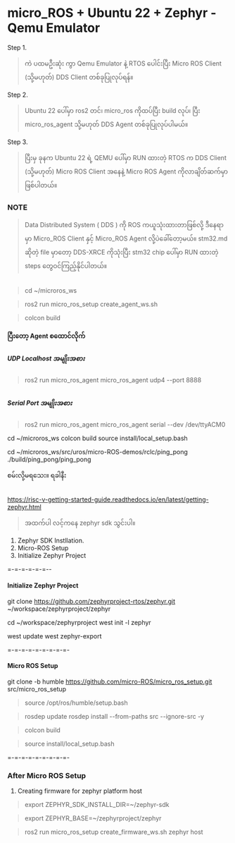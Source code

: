 # micro_ROS + Ubuntu 22 + Zephyr - Qemu Emulator

Step 1.
> ကဲ ပထမဦးဆုံး ကွာ Qemu Emulator နဲ့ RTOS ပေါင်းပြီး Micro ROS Client (သို့မဟုတ်) DDS Client တစ်ခုပြုလုပ်ရန်။ 

Step 2. 
> Ubuntu 22 ပေါ်မှာ ros2 တင်၊ micro_ros ကိုထပ်ပြီး build လုပ်၊ ပြီး micro_ros_agent သို့မဟုတ် DDS Agent တစ်ခုပြုလုပ်ပါမယ်။

Step 3. 
> ပြီးမှ ခုနက Ubuntu 22 ရဲ့ QEMU ပေါ်မှာ RUN ထားတဲ့ RTOS က DDS Client (သို့မဟုတ်) Micro ROS Client အနေနဲ့ Micro ROS Agent ကိုလာချိတ်ဆက်မှာဖြစ်ပါတယ်။ 

### NOTE 
> Data Distributed System ( DDS ) ကို ROS ကယူသုံးထားတာဖြစ်လို့ ဒီနေရာမှာ Micro_ROS Client နှင့် Micro_ROS Agent လို့ပဲခေါ်တော့မယ်။ stm32.md ဆိုတဲ့ file မှာတော့ DDS-XRCE ကိုသုံးပြီး stm32 chip ပေါ်မှာ RUN ထားတဲ့ steps တွေဝင်ကြည့်နိုင်ပါတယ်။
##
> cd ~/microros_ws

> ros2 run micro_ros_setup create_agent_ws.sh

> colcon build
#### ပြီးတော့ Agent စထောင်လိုက်
##### UDP Localhost အမျိုးအစား
> ros2 run micro_ros_agent micro_ros_agent udp4 --port 8888
##
##### Serial Port အမျိုးအစား
>  ros2 run micro_ros_agent micro_ros_agent serial --dev /dev/ttyACM0

cd ~/microros_ws
colcon build
source install/local_setup.bash

cd ~/microros_ws/src/uros/micro-ROS-demos/rclc/ping_pong
./build/ping_pong/ping_pong

စမ်းလို့မရသေး။ ရခါနီး

##
https://risc-v-getting-started-guide.readthedocs.io/en/latest/getting-zephyr.html

> အထက်ပါ လင့်ကနေ zephyr sdk သွင်းပါ။

1. Zephyr SDK Instllation.
2. Micro-ROS Setup
3. Initialize Zephyr Project

=-=-=-=-=-=--
#### Initialize Zephyr Project

git clone https://github.com/zephyrproject-rtos/zephyr.git ~/workspace/zephyrproject/zephyr

cd ~/workspace/zephyrproject
west init -l zephyr

west update
west zephyr-export


=-=-=-=-=-=-=-=-=-

#### Micro ROS Setup

git clone -b humble https://github.com/micro-ROS/micro_ros_setup.git src/micro_ros_setup


> source /opt/ros/humble/setup.bash

> rosdep update
rosdep install --from-paths src --ignore-src -y

> colcon build

> source install/local_setup.bash


=-=-=-=-=-=-=-=-=-

### After Micro ROS Setup
1. Creating firmware for zephyr platform host

> export ZEPHYR_SDK_INSTALL_DIR=~/zephyr-sdk

> export ZEPHYR_BASE=~/zephyrproject/zephyr

> ros2 run micro_ros_setup create_firmware_ws.sh zephyr host
